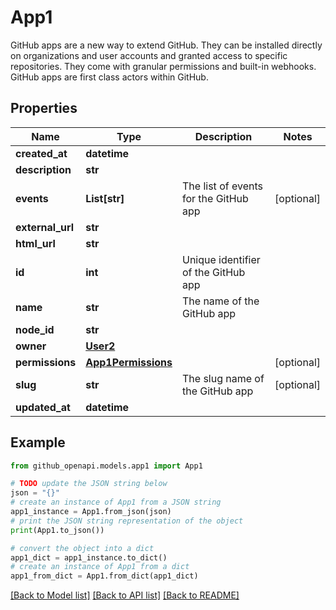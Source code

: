 # App1

GitHub apps are a new way to extend GitHub. They can be installed directly on organizations and user accounts and granted access to specific repositories. They come with granular permissions and built-in webhooks. GitHub apps are first class actors within GitHub.

## Properties

Name | Type | Description | Notes
------------ | ------------- | ------------- | -------------
**created_at** | **datetime** |  | 
**description** | **str** |  | 
**events** | **List[str]** | The list of events for the GitHub app | [optional] 
**external_url** | **str** |  | 
**html_url** | **str** |  | 
**id** | **int** | Unique identifier of the GitHub app | 
**name** | **str** | The name of the GitHub app | 
**node_id** | **str** |  | 
**owner** | [**User2**](User2.md) |  | 
**permissions** | [**App1Permissions**](App1Permissions.md) |  | [optional] 
**slug** | **str** | The slug name of the GitHub app | [optional] 
**updated_at** | **datetime** |  | 

## Example

```python
from github_openapi.models.app1 import App1

# TODO update the JSON string below
json = "{}"
# create an instance of App1 from a JSON string
app1_instance = App1.from_json(json)
# print the JSON string representation of the object
print(App1.to_json())

# convert the object into a dict
app1_dict = app1_instance.to_dict()
# create an instance of App1 from a dict
app1_from_dict = App1.from_dict(app1_dict)
```
[[Back to Model list]](../README.md#documentation-for-models) [[Back to API list]](../README.md#documentation-for-api-endpoints) [[Back to README]](../README.md)


